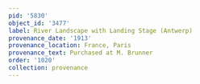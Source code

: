 ```yaml
---
pid: '5830'
object_id: '3477'
label: River Landscape with Landing Stage (Antwerp)
provenance_date: '1913'
provenance_location: France, Paris
provenance_text: Purchased at M. Brunner
order: '1020'
collection: provenance
---
```

